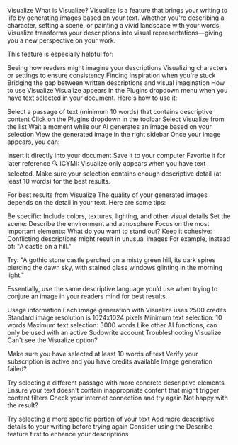 Visualize
What is Visualize?
Visualize is a feature that brings your writing to life by generating images based on your text. Whether you're describing a character, setting a scene, or painting a vivid landscape with your words, Visualize transforms your descriptions into visual representations—giving you a new perspective on your work.

This feature is especially helpful for:

Seeing how readers might imagine your descriptions
Visualizing characters or settings to ensure consistency
Finding inspiration when you're stuck
Bridging the gap between written descriptions and visual imagination
How to use Visualize
Visualize appears in the Plugins dropdown menu when you have text selected in your document. Here's how to use it:

Select a passage of text (minimum 10 words) that contains descriptive content
Click on the Plugins dropdown in the toolbar
Select Visualize from the list
Wait a moment while our AI generates an image based on your selection
View the generated image in the right sidebar
Once your image appears, you can:

Insert it directly into your document
Save it to your computer
Favorite it for later reference
🔍
ICYMI: Visualize only appears when you have text selected. Make sure your selection contains enough descriptive detail (at least 10 words) for the best results.

For best results from Visualize
The quality of your generated images depends on the detail in your text. Here are some tips:

Be specific: Include colors, textures, lighting, and other visual details
Set the scene: Describe the environment and atmosphere
Focus on the most important elements: What do you want to stand out?
Keep it cohesive: Conflicting descriptions might result in unusual images
For example, instead of:
"A castle on a hill."

Try:
"A gothic stone castle perched on a misty green hill, its dark spires piercing the dawn sky, with stained glass windows glinting in the morning light."

Essentially, use the same descriptive language you’d use when trying to conjure an image in your readers mind for best results.

Usage information
Each image generation with Visualize uses 2500 credits
Standard image resolution is 1024x1024 pixels
Minimum text selection: 10 words
Maximum text selection: 3000 words
Like other AI functions, can only be used with an active Sudowrite account
Troubleshooting Visualize
Can't see the Visualize option?

Make sure you have selected at least 10 words of text
Verify your subscription is active and you have credits available
Image generation failed?

Try selecting a different passage with more concrete descriptive elements
Ensure your text doesn't contain inappropriate content that might trigger content filters
Check your internet connection and try again
Not happy with the result?

Try selecting a more specific portion of your text
Add more descriptive details to your writing before trying again
Consider using the Describe feature first to enhance your descriptions
